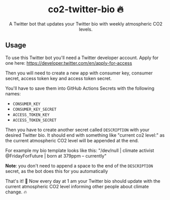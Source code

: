  <p align="center">
  <h1 align="center">co2-twitter-bio 🔥</h1>
  <p align="center">A Twitter bot that updates your Twitter bio with weekly atmospheric CO2 levels.<p>
</p>

## Usage
To use this Twitter bot you'll need a Twitter developer account. Apply for one here: https://developer.twitter.com/en/apply-for-access

Then you will need to create a new app with consumer key, consumer secret, access token key and access token secret.

You'll have to save them into GitHub Actions Secrets with the following names:

- `CONSUMER_KEY`
- `CONSUMER_KEY_SECRET`
- `ACCESS_TOKEN_KEY`
- `ACCESS_TOKEN_SECRET`

Then you have to create another secret called `DESCRIPTION` with your desired Twitter bio. It should end with something like "current co2 level:" as the current atmospheric CO2 level will be appended at the end.

For example my bio template looks like this: "/dev/null | climate activist @FridayForFuture | born at 379ppm – currently"

**Note**: you don't need to append a space to the end of the `DESCRIPTION` secret, as the bot does this for you automatically

That's it! 🎉 Now every day at 1 am your Twitter bio should update with the current atmospheric CO2 level informing other people about climate change. 🔥
